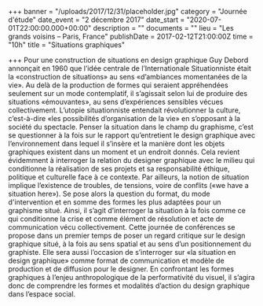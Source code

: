 +++
banner = "/uploads/2017/12/31/placeholder.jpg"
category = "Journée d'étude"
date_event = "2 décembre 2017"
date_start = "2020-07-01T22:00:00.000+00:00"
description = ""
documents = ""
lieu = "Les grands voisins – Paris, France"
publishDate = 2017-02-12T21:00:00Z
time = "10h"
title = "Situations graphiques"

+++
Pour une construction de situations en design graphique Guy Debord annonçait en 1960 que l’idée centrale de l’Internationale Situationniste était la «construction de situations» au sens «d’ambiances momentanées de la vie». Au delà de la production de formes qui seraient appréhendées seulement sur un mode contemplatif, il s’agissait selon lui de produire des situations «émouvantes», au sens d’expériences sensibles vécues collectivement. L’utopie situationniste entendait révolutionner la culture, c’est-à-dire «les possibilités d’organisation de la vie» en s’opposant à la société du spectacle. Penser la situation dans le champ du graphisme, c’est se questionner à la fois sur le rapport qu’entretient le design graphique avec l’environnement dans lequel il s’insère et la manière dont les objets graphiques existent dans un moment et un endroit donnés. Cela revient évidemment à interroger la relation du designer graphique avec le milieu qui conditionne la réalisation de ses projets et sa responsabilité éthique, politique et culturelle face à ce contexte. Par ailleurs, la notion de situation implique l’existence de troubles, de tensions, voire de conflits («we have a situation here»). Se pose alors la question du format, du mode d'intervention et en somme des formes les plus adaptées pour un graphisme situé. Ainsi, il s’agit d’interroger la situation à la fois comme ce qui conditionne la crise et comme élément de résolution et acte de communication vécu collectivement. Cette journée de conférences se propose dans un premier temps de poser un regard critique sur le design graphique situé, à la fois au sens spatial et au sens d’un positionnement du graphiste. Elle sera aussi l’occasion de s’interroger sur «la situation en design graphique» comme format de communication et modèle de production et de diffusion pour le designer. En confrontant les formes graphiques à l’enjeu anthropologique de la performativité du visuel, il s’agira donc de comprendre les formes et modalités d’action du design graphique dans l’espace social.